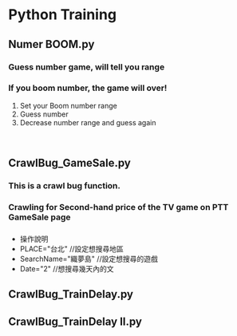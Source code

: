 # Python Training

## Numer BOOM.py
### Guess number game, will tell you range
### If you boom number, the game will over!
1. Set your Boom number range
2. Guess number
3. Decrease number range and guess again
<br>

## CrawlBug_GameSale.py
### This is a crawl bug function.
### Crawling for Second-hand price of the TV game on PTT GameSale page
###
 * 操作說明<br>
  * PLACE="台北"   //設定想搜尋地區<br>
  * SearchName="織夢島"  //設定想搜尋的遊戲<br>
  * Date="2"    //想搜尋幾天內的文<br>



## CrawlBug_TrainDelay.py



## CrawlBug_TrainDelay II.py
